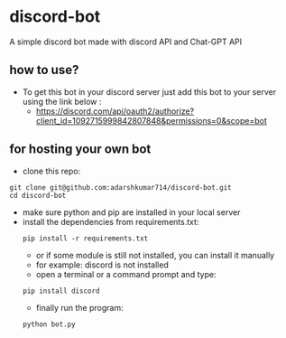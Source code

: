 # discord-bot
A simple discord bot made with discord API and Chat-GPT API

## how to use?
* To get this bot in your discord server just add this bot to your server using the link below :
    * https://discord.com/api/oauth2/authorize?client_id=1092715999842807848&permissions=0&scope=bot
    
## for hosting your own bot
* clone this repo:
```shell
git clone git@github.com:adarshkumar714/discord-bot.git
cd discord-bot
```

* make sure python and pip are installed in your local server
* install the dependencies from requirements.txt:
    ```shell
    pip install -r requirements.txt
    ```
    * or if some module is still not installed, you can install it manually
    * for example: discord is not installed
    * open a terminal or a command prompt and type:
    ```shell
    pip install discord
    ```
    * finally run the program:
    ```shell
    python bot.py
    ```
